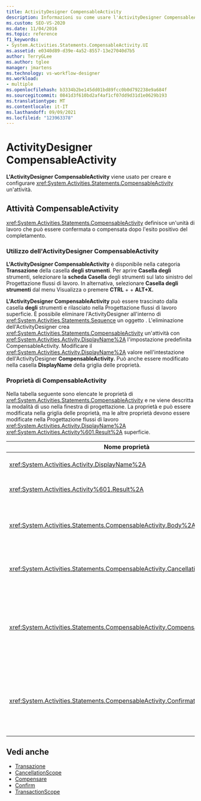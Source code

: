```yaml
---
title: ActivityDesigner CompensableActivity
description: Informazioni su come usare l'ActivityDesigner CompensableActivity in Progettazione flussi di lavoro creare e configurare un'attività CompensableActivity.
ms.custom: SEO-VS-2020
ms.date: 11/04/2016
ms.topic: reference
f1_keywords:
- System.Activities.Statements.CompensableActivity.UI
ms.assetid: e0340d89-d39e-4a52-8557-13e27040d7b5
author: TerryGLee
ms.author: tglee
manager: jmartens
ms.technology: vs-workflow-designer
ms.workload:
- multiple
ms.openlocfilehash: b3334b2be145dd01bd89fcc0b0d792238e9a684f
ms.sourcegitcommit: 0841d3f610bd2af4af1cf07dd9d31d1e0629b193
ms.translationtype: MT
ms.contentlocale: it-IT
ms.lasthandoff: 09/09/2021
ms.locfileid: "123963378"
---
```

# <a name="compensableactivity-activity-designer"></a>ActivityDesigner CompensableActivity

**L'ActivityDesigner CompensableActivity** viene usato per creare e configurare <xref:System.Activities.Statements.CompensableActivity> un'attività.

## <a name="the-compensableactivity-activity"></a>Attività CompensableActivity
 <xref:System.Activities.Statements.CompensableActivity> definisce un'unità di lavoro che può essere confermata o compensata dopo l'esito positivo del completamento.

### <a name="using-the-compensableactivity-activity-designer"></a>Utilizzo dell'ActivityDesigner CompensableActivity
 **L'ActivityDesigner CompensableActivity** è disponibile nella categoria **Transazione** della casella **degli strumenti**. Per aprire **Casella degli** strumenti, selezionare la **scheda Casella** degli strumenti sul lato sinistro del Progettazione flussi di lavoro. In alternativa, selezionare **Casella degli** **strumenti** dal menu Visualizza o premere **CTRL** +  + **ALT+X.**

 **L'ActivityDesigner CompensableActivity** può essere trascinato dalla casella **degli** strumenti e rilasciato nella Progettazione flussi di lavoro superficie. È possibile eliminare l'ActivityDesigner all'interno di <xref:System.Activities.Statements.Sequence> un oggetto . L'eliminazione dell'ActivityDesigner crea <xref:System.Activities.Statements.CompensableActivity> un'attività con <xref:System.Activities.Activity.DisplayName%2A> l'impostazione predefinita CompensableActivity. Modificare il <xref:System.Activities.Activity.DisplayName%2A> valore nell'intestazione dell'ActivityDesigner **CompensableActivity.** Può anche essere modificato nella casella **DisplayName** della griglia delle proprietà.

### <a name="the-compensableactivity-properties"></a>Proprietà di CompensableActivity
 Nella tabella seguente sono elencate le proprietà di <xref:System.Activities.Statements.CompensableActivity> e ne viene descritta la modalità di uso nella finestra di progettazione. La proprietà e può essere modificata nella griglia delle proprietà, ma le altre proprietà devono essere modificate nella Progettazione flussi di lavoro <xref:System.Activities.Activity.DisplayName%2A> <xref:System.Activities.Activity%601.Result%2A> superficie.

|Nome proprietà|Obbligatoria|Utilizzo|
|-|--------------|-|
|<xref:System.Activities.Activity.DisplayName%2A>|Falso|Nome descrittivo facoltativo dell'attività <xref:System.Activities.Statements.CompensableActivity>. Il valore predefinito è CompensableActivity.|
|<xref:System.Activities.Activity%601.Result%2A>|Falso|Specifica il valore restituito di <xref:System.Activities.Statements.CompensableActivity>. Questa proprietà deve essere modificata nella griglia delle proprietà.|
|<xref:System.Activities.Statements.CompensableActivity.Body%2A>|Vero|Specifica l'attività per la quale viene fornita la logica di compensazione, di annullamento e di conferma. Per aggiungere <xref:System.Activities.Statements.CompensableActivity.Body%2A> l'attività, rilasciare un'attività dalla **casella** degli strumenti nella **casella Corpo** dell'ActivityDesigner **CompensableActivity.** Aggiungere il testo del suggerimento "Drop activity here".|
|<xref:System.Activities.Statements.CompensableActivity.CancellationHandler%2A>|Falso|Specifica l'attività eseguita in caso di annullamento. Per aggiungere l'attività, rilasciare la finestra di progettazione dalla **casella** degli strumenti nella **casella CancellationHandler** dell'ActivityDesigner **CompensableActivity.** Aggiungere il testo del suggerimento "Drop Activity Here".|
|<xref:System.Activities.Statements.CompensableActivity.CompensationHandler%2A>|Falso|Specifica l'attività da eseguire quando si esegue la compensazione per l'attività <xref:System.Activities.Statements.CompensableActivity.Body%2A>. È possibile richiamare questo gestore in modo esplicito usando l'attività <xref:System.Activities.Statements.Compensate>.<br /><br /> Per aggiungere l'attività, rilasciare l'ActivityDesigner dalla **casella** degli strumenti nella casella **CompensationHandler** dell'ActivityDesigner **CompensableActivity.** Aggiungere il testo del suggerimento "Drop Activity Here".|
|<xref:System.Activities.Statements.CompensableActivity.ConfirmationHandler%2A>|Falso|Specifica l'attività da eseguire quando si conferma l'attività <xref:System.Activities.Statements.CompensableActivity.Body%2A>. È possibile richiamare questo gestore in modo esplicito usando l'attività <xref:System.Activities.Statements.Confirm>.<br /><br /> Per aggiungere l'attività, rilasciare l'ActivityDesigner dalla casella degli **strumenti** nella casella **ConfirmationHandler** dell'ActivityDesigner **CompensableActivity.** Aggiungere il testo del suggerimento "Drop Activity Here".|

## <a name="see-also"></a>Vedi anche

- [Transazione](../workflow-designer/transaction-activity-designers.md)
- [CancellationScope](../workflow-designer/cancellationscope-activity-designer.md)
- [Compensare](../workflow-designer/compensate-activity-designer.md)
- [Confirm](../workflow-designer/confirm-activity-designer.md)
- [TransactionScope](../workflow-designer/transactionscope-activity-designer.md)
